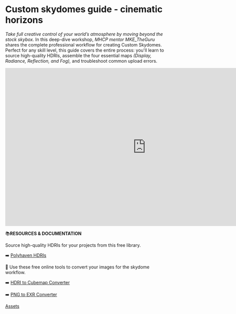 # Custom skydomes guide - cinematic horizons
*Take full creative control of your world’s atmosphere by moving beyond the stock skybox.* In this deep-dive workshop, *MHCP mentor MKE_TheGuru* shares the complete professional workflow for creating Custom Skydomes. Perfect for any skill level, this guide covers the entire process: you'll learn to source high-quality HDRIs, assemble the four essential maps *(Display, Radiance, Reflection, and Fog),* and troubleshoot common upload errors.

<iframe width="890" height="500" src="https://www.youtube.com/embed/mMaqtL2StzY" title="Custom Skydomes Guide: Cinematic Horizons" frameborder="0" allow="accelerometer; autoplay; clipboard-write; encrypted-media; gyroscope; picture-in-picture; web-share" referrerpolicy="strict-origin-when-cross-origin" allowfullscreen></iframe>

📚**RESOURCES & DOCUMENTATION**

Source high-quality HDRIs for your projects from this free library.

➡️ [Polyhaven HDRIs](https://polyhaven.com/hdris) 

🎨 Use these free online tools to convert your images for the skydome workflow.

➡️ [HDRI to Cubemap Converter](https://hdri-to-cubemap-converter.vercel.app/) 

➡️ [PNG to EXR Converter ](https://convertio.co/png-exr/)

[Assets](https://github.com/MHCPCreators/worlds-documentation/tree/main/docs/meshes-materials-import/assets/custom-skydomes-guide)
